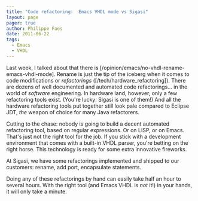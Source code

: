 ```yaml
---
title: "Code refactoring:  Emacs VHDL mode vs Sigasi"
layout: page 
pager: true
author: Philippe Faes
date: 2011-06-22
tags: 
  - Emacs
  - VHDL
---
```

Last week, I talked about that there is [/opinion/emacs/no-vhdl-rename-emacs-vhdl-mode]. Rename is just the tip of the iceberg when it comes to code modifications or _refactorings_ ([/tech/hardware_refactoring]). There are dozens of well documented and automated code refactorings... in the world of _software_ engineering. In hardware land, however, only a few refactoring tools exist. (You're lucky: Sigasi is one of them!) And all the hardware refactoring tools put together still look pale compared to Eclipse JDT, _the_ weapon of choice for many Java refactorers.

Cutting to the chase: nobody is going to build a decent automated refactoring tool, based on regular expressions. Or on LISP, or on Emacs. That's just not the right tool for the job. If you stick with a development environment that comes with a built-in VHDL parser, you're betting on the right horse. This technology is ready for some extra innovative fireworks. 

At Sigasi, we have some refactorings implemented and shipped to our customers: rename, add port, encapsulate statements. 

Doing any of these refactorings by hand can easily take half an hour to several hours. With the right tool (and Emacs VHDL is _not_ it!) in your hands, it will only take a minute.
